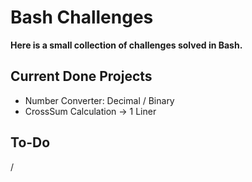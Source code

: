 # Bash Challenges

**Here is a small collection of challenges solved in Bash.**


## Current Done Projects
- Number Converter: Decimal / Binary
- CrossSum Calculation -> 1 Liner


## To-Do
/
